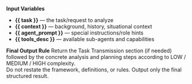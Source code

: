 **Input Variables**
- **{{ task }}** — the task/request to analyze
- **{{ context }}** — background, history, situational context
- **{{ agent_prompt }}** — special instructions/role hints
- **{{ tools_desc }}** — available sub-agents and capabilities

**Final Output Rule**
Return the Task Transmission section (if needed) followed by the concrete analysis and planning steps according to LOW / MEDIUM / HIGH complexity.  
Do not restate the framework, definitions, or rules. Output only the final structured result.
